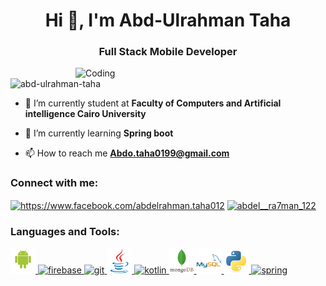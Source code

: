 <h1 align="center">Hi 👋, I'm Abd-Ulrahman Taha</h1>
<h3 align="center">Full Stack Mobile Developer</h3>
<img align="right" alt="Coding" width="400" src="https://miro.medium.com/v2/resize:fit:720/format:webp/1*lhOax3cZATGZwEhG0uTYRA.gif">


<p align="left"> <img src="https://komarev.com/ghpvc/?username=abd-ulrahman-taha&label=Profile%20views&color=0e75b6&style=flat" alt="abd-ulrahman-taha" /> </p>

- 🔭 I’m currently student at **Faculty of Computers and Artificial intelligence Cairo University**

- 🌱 I’m currently learning **Spring boot**

- 📫 How to reach me **Abdo.taha0199@gmail.com**

<h3 align="left">Connect with me:</h3>
<p align="left">
<a href="https://fb.com/https://www.facebook.com/abdelrahman.taha012" target="blank"><img align="center" src="https://raw.githubusercontent.com/rahuldkjain/github-profile-readme-generator/master/src/images/icons/Social/facebook.svg" alt="https://www.facebook.com/abdelrahman.taha012" height="30" width="40" /></a>
<a href="https://instagram.com/abdel__ra7man_122" target="blank"><img align="center" src="https://raw.githubusercontent.com/rahuldkjain/github-profile-readme-generator/master/src/images/icons/Social/instagram.svg" alt="abdel__ra7man_122" height="30" width="40" /></a>
</p>

<h3 align="left">Languages and Tools:</h3>
<p align="left"> <a href="https://developer.android.com" target="_blank" rel="noreferrer"> <img src="https://raw.githubusercontent.com/devicons/devicon/master/icons/android/android-original-wordmark.svg" alt="android" width="40" height="40"/> </a> <a href="https://firebase.google.com/" target="_blank" rel="noreferrer"> <img src="https://www.vectorlogo.zone/logos/firebase/firebase-icon.svg" alt="firebase" width="40" height="40"/> </a> <a href="https://git-scm.com/" target="_blank" rel="noreferrer"> <img src="https://www.vectorlogo.zone/logos/git-scm/git-scm-icon.svg" alt="git" width="40" height="40"/> </a> <a href="https://www.java.com" target="_blank" rel="noreferrer"> <img src="https://raw.githubusercontent.com/devicons/devicon/master/icons/java/java-original.svg" alt="java" width="40" height="40"/> </a> <a href="https://kotlinlang.org" target="_blank" rel="noreferrer"> <img src="https://www.vectorlogo.zone/logos/kotlinlang/kotlinlang-icon.svg" alt="kotlin" width="40" height="40"/> </a> <a href="https://www.mongodb.com/" target="_blank" rel="noreferrer"> <img src="https://raw.githubusercontent.com/devicons/devicon/master/icons/mongodb/mongodb-original-wordmark.svg" alt="mongodb" width="40" height="40"/> </a> <a href="https://www.mysql.com/" target="_blank" rel="noreferrer"> <img src="https://raw.githubusercontent.com/devicons/devicon/master/icons/mysql/mysql-original-wordmark.svg" alt="mysql" width="40" height="40"/> </a> <a href="https://www.python.org" target="_blank" rel="noreferrer"> <img src="https://raw.githubusercontent.com/devicons/devicon/master/icons/python/python-original.svg" alt="python" width="40" height="40"/> </a> <a href="https://spring.io/" target="_blank" rel="noreferrer"> <img src="https://www.vectorlogo.zone/logos/springio/springio-icon.svg" alt="spring" width="40" height="40"/> </a> </p>


